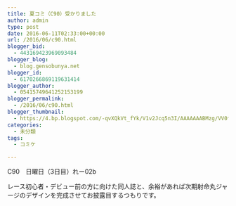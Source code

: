 ```yaml
---
title: 夏コミ（C90）受かりました
author: admin
type: post
date: 2016-06-11T02:33:00+00:00
url: /2016/06/c90.html
blogger_bid:
  - 443169423969093484
blogger_blog:
  - blog.gensobunya.net
blogger_id:
  - 6170266869119631414
blogger_author:
  - 05415749641252153199
blogger_permalink:
  - /2016/06/c90.html
blogger_thumbnail:
  - https://4.bp.blogspot.com/-qvXQkVt_fYk/V1v2Jcq5n3I/AAAAAAABMzg/VV0fi7DdreU9a4yRyFLP7rdXCc1hIDOGACLcB/s640/%25E3%2582%25B5%25E3%2583%25BC%25E3%2582%25AF%25E3%2583%25AB%25E3%2582%25AB%25E3%2583%2583%25E3%2583%2588.png
categories:
  - 未分類
tags:
  - コミケ

---
```

<div class="separator" style="clear: both; text-align: center;">

</div>

C90　日曜日（3日目）れー02b

レース初心者・デビュー前の方に向けた同人誌と、余裕があれば次期射命丸ジャージのデザインを完成させてお披露目するつもりです。

